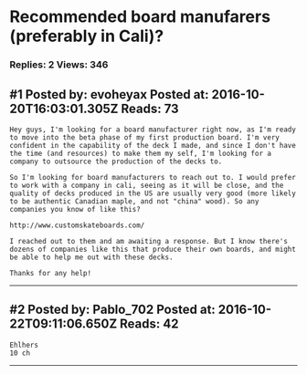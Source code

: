 # Recommended board manufarers (preferably in Cali)?

### Replies: 2 Views: 346

## \#1 Posted by: evoheyax Posted at: 2016-10-20T16:03:01.305Z Reads: 73

```
Hey guys, I'm looking for a board manufacturer right now, as I'm ready to move into the beta phase of my first production board. I'm very confident in the capability of the deck I made, and since I don't have the time (and resources) to make them my self, I'm looking for a company to outsource the production of the decks to.

So I'm looking for board manufacturers to reach out to. I would prefer to work with a company in cali, seeing as it will be close, and the quality of decks produced in the US are usually very good (more likely to be authentic Canadian maple, and not "china" wood). So any companies you know of like this?

http://www.customskateboards.com/

I reached out to them and am awaiting a response. But I know there's dozens of companies like this that produce their own boards, and might be able to help me out with these decks.

Thanks for any help!
```

---
## \#2 Posted by: Pablo_702 Posted at: 2016-10-22T09:11:06.650Z Reads: 42

```
Ehlhers
10 ch
```

---
